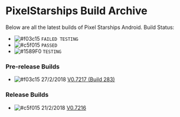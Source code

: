 # PixelStarships Build Archive

Below are all the latest builds of Pixel Starships Android.
Build Status:
- ![#f03c15](https://placehold.it/15/f03c15/000000?text=+) `FAILED TESTING`
- ![#c5f015](https://placehold.it/15/c5f015/000000?text=+) `PASSED`
- ![#1589F0](https://placehold.it/15/1589F0/000000?text=+) `TESTING`

### Pre-release Builds
- ![#f03c15](https://placehold.it/15/f03c15/000000?text=+) 27/2/2018 [V0.7217 (Build 283)](https://github.com/savysoda/PSAndroidBuildArchive/releases/download/0.7217/PSAndroidProd-0_7217_283.apk)

### Release Builds
- ![#c5f015](https://placehold.it/15/c5f015/000000?text=+) 21/2/2018 [V0.7216](https://github.com/savysoda/PSAndroidBuildArchive/releases/download/0.7216/PSAndroidProd-0_7216.apk)
